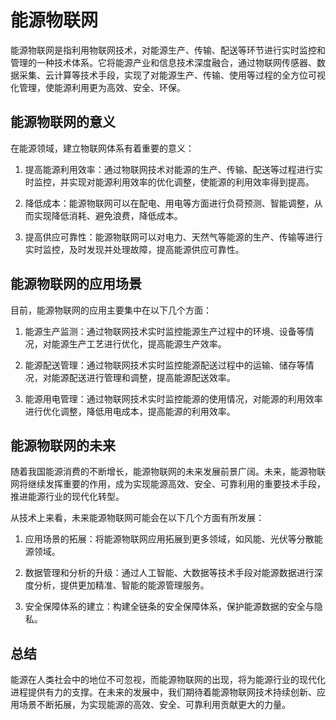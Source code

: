 # 能源物联网

能源物联网是指利用物联网技术，对能源生产、传输、配送等环节进行实时监控和管理的一种技术体系。它将能源产业和信息技术深度融合，通过物联网传感器、数据采集、云计算等技术手段，实现了对能源生产、传输、使用等过程的全方位可视化管理，使能源利用更为高效、安全、环保。

## 能源物联网的意义

在能源领域，建立物联网体系有着重要的意义：

1. 提高能源利用效率：通过物联网技术对能源的生产、传输、配送等过程进行实时监控，并实现对能源利用效率的优化调整，使能源的利用效率得到提高。

2. 降低成本：能源物联网可以在配电、用电等方面进行负荷预测、智能调整，从而实现降低消耗、避免浪费，降低成本。

3. 提高供应可靠性：能源物联网可以对电力、天然气等能源的生产、传输等进行实时监控，及时发现并处理故障，提高能源供应可靠性。

## 能源物联网的应用场景

目前，能源物联网的应用主要集中在以下几个方面：

1. 能源生产监测：通过物联网技术实时监控能源生产过程中的环境、设备等情况，对能源生产工艺进行优化，提高能源生产效率。

2. 能源配送管理：通过物联网技术实时监控能源配送过程中的运输、储存等情况，对能源配送进行管理和调整，提高能源配送效率。

3. 能源用电管理：通过物联网技术实时监控能源的使用情况，对能源的利用效率进行优化调整，降低用电成本，提高能源的利用效率。

## 能源物联网的未来

随着我国能源消费的不断增长，能源物联网的未来发展前景广阔。未来，能源物联网将继续发挥重要的作用，成为实现能源高效、安全、可靠利用的重要技术手段，推进能源行业的现代化转型。

从技术上来看，未来能源物联网可能会在以下几个方面有所发展：

1. 应用场景的拓展：将能源物联网应用拓展到更多领域，如风能、光伏等分散能源领域。

2. 数据管理和分析的升级：通过人工智能、大数据等技术手段对能源数据进行深度分析，提供更加精准、智能的能源管理服务。

3. 安全保障体系的建立：构建全链条的安全保障体系，保护能源数据的安全与隐私。

## 总结

能源在人类社会中的地位不可忽视，而能源物联网的出现，将为能源行业的现代化进程提供有力的支撑。在未来的发展中，我们期待着能源物联网技术持续创新、应用场景不断拓展，为实现能源的高效、安全、可靠利用贡献更大的力量。